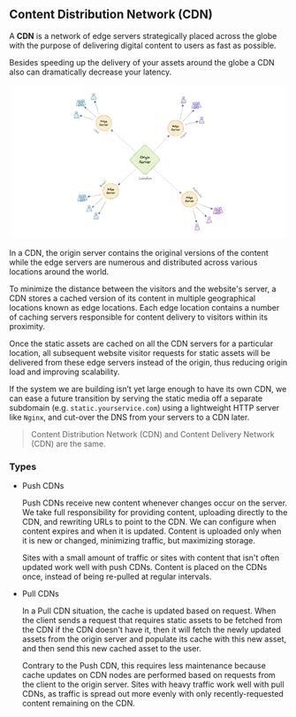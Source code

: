## Content Distribution Network (CDN)
A __CDN__ is a network of edge servers strategically placed across the globe with the purpose of delivering digital content to users as fast as possible.

Besides speeding up the delivery of your assets around the globe a CDN also can dramatically decrease your latency.

![cdn](./images/cdn.jpg)

In a CDN, the origin server contains the original versions of the content while the edge servers are numerous and distributed across various locations around the world.

To minimize the distance between the visitors and the website's server, a CDN stores a cached version of its content in multiple geographical locations known as edge locations. Each edge location contains a number of caching servers responsible for content delivery to visitors within its proximity.

Once the static assets are cached on all the CDN servers for a particular location, all subsequent website visitor requests for static assets will be delivered from these edge servers instead of the origin, thus reducing origin load and improving scalability.

If the system we are building isn’t yet large enough to have its own CDN, we can ease a future transition by serving the static media off a separate subdomain (e.g. `static.yourservice.com`) using a lightweight HTTP server like `Nginx`, and cut-over the DNS from your servers to a CDN later.

> Content Distribution Network (CDN) and Content Delivery Network (CDN) are the same.

### Types
* Push CDNs

    Push CDNs receive new content whenever changes occur on the server. We take full responsibility for providing content, uploading directly to the CDN, and rewriting URLs to point to the CDN. We can configure when content expires and when it is updated. Content is uploaded only when it is new or changed, minimizing traffic, but maximizing storage.

    Sites with a small amount of traffic or sites with content that isn't often updated work well with push CDNs. Content is placed on the CDNs once, instead of being re-pulled at regular intervals.

* Pull CDNs
    
    In a Pull CDN situation, the cache is updated based on request. When the client sends a request that requires static assets to be fetched from the CDN if the CDN doesn't have it, then it will fetch the newly updated assets from the origin server and populate its cache with this new asset, and then send this new cached asset to the user.

    Contrary to the Push CDN, this requires less maintenance because cache updates on CDN nodes are performed based on requests from the client to the origin server. Sites with heavy traffic work well with pull CDNs, as traffic is spread out more evenly with only recently-requested content remaining on the CDN.
